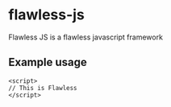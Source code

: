 # flawless-js
Flawless JS is a flawless javascript framework

## Example usage
```
<script>
// This is Flawless
</script>
```
